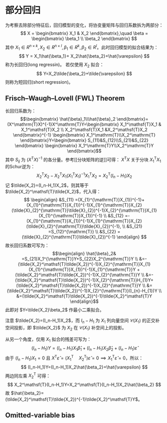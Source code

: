 # 部分回归

为考察去除部分特征后，回归模型的变化，将协变量矩阵与回归系数拆为两部分：
$$ X = \begin{bmatrix}
X_1 & X_2
\end{bmatrix},\quad \beta = \begin{bmatrix}
\beta_1 \\
\beta_2
\end{bmatrix} $$
其中 $X_1 \in R^{n \times k},X_2\in R^{n \times l},\beta_1 \in R^{k},\beta_2 \in R^{l}$。此时回归模型的拟合结果为：
$$ Y = X_1\hat{\beta_1}+ X_2\hat{\beta_2}+\hat{\varepsilon} $$
称为长回归(long regressin)。
若仅使用 $X_2$ 拟合：
$$ Y=X_2\tilde{\beta_2}+\tilde{\varepsilon} $$
则称为短回归(short regression)。

## Frisch–Waugh–Lovell (FWL) Theorem

长回归系数为：
$$\begin{bmatrix} \hat{\beta}_1\\\hat{\beta}_2 \end{bmatrix}=(X^\mathrm{T}X)^{-1}X^\mathrm{T}Y=\begin{bmatrix}
X_1^\mathsf{T}X_1 & X_1^\mathsf{T}X_2 \\ X_2^\mathsf{T}X_1 &X_2^\mathsf{T}X_2
\end{bmatrix}^{-1} \begin{bmatrix}
X_1^\mathrm{T}\\X_2^\mathrm{T}
\end{bmatrix}Y=\begin{bmatrix}
S_{11}&S_{12}\\S_{21}&S_{22}
\end{bmatrix} \begin{bmatrix}
X_1^\mathrm{T}Y\\X_2^\mathrm{T}Y
\end{bmatrix}$$
其中 $S_{ij}$ 为 $(X^\mathrm{T}X)^{-1}$ 的各分量。参考[[分块矩阵的逆]]可得：
$X^\mathsf{T}X$ 关于分块 $X_1^\mathsf{T}X_1$ 的Schur逆为：
$$ X_2^\mathsf{T}X_2-X_2^\mathsf{T}X_1(X_1^\mathsf{T}X_1)^{-1}X_1^\mathsf{T}X_2=X_2^\mathsf{T}(I_n-H_1)X_2 $$
记 $\tilde{X_2}=(I_n-H_1)X_2$，则其等于 $\tilde{X_2}^\mathsf{T}\tilde{X_2}$，代入得：
$$ \begin{align}
&S_{11} =(X_{1}^{\mathrm{T}}X_{1})^{-1}+(X_{1}^{\mathrm{T}}X_{1})^{-1}X_{1}^{\mathrm{T}}X_{2}(\tilde{X}_{2}^{\mathrm{T}}\tilde{X}_{2})^{-1}X_{2}^{\mathrm{T}}X_{1}(X_{1}^{\mathrm{T}}X_{1})^{-1} \\
&S_{12} =-(X_{1}^{\mathrm{T}}X_{1})^{-1}X_{1}^{\mathrm{T}}X_{2}(\tilde{X}_{2}^{\mathrm{T}}\tilde{X}_{2})^{-1}, \\
&S_{21} =S_{12}^{\mathrm{T}} \\
&S_{22} =(\tilde{X}_{2}^{\mathrm{T}}\tilde{X}_{2})^{-1} 
\end{align} $$
故长回归系数可写为：
$$\begin{align}
\hat{\beta}_2& =S_{21}X_1^{\mathrm{T}}Y+S_{22}X_2^{\mathrm{T}}Y \\
&=-(\tilde{X_2}^\mathsf{T}\tilde{X_2})^{-1}X_{2}^{\mathrm{T}}X_{1}(X_{1}^{\mathrm{T}}X_{1})^{-1}X_{1}^{\mathrm{T}}Y + (\tilde{X_2}^\mathsf{T}\tilde{X_2})^{-1}X_{2}^{\mathrm{T}}Y \\
&=-(\tilde{X_2}^\mathsf{T}\tilde{X_2})^{-1}X_{2}^{\mathrm{T}}H_{1}Y+(\tilde{X_2}^\mathsf{T}\tilde{X_2})^{-1}X_{2}^{\mathrm{T}}Y \\
&=(\tilde{X_2}^\mathsf{T}\tilde{X_2})^{-1}X_{2}^{\mathrm{T}}(I_{n}-H_{1})Y \\
&=(\tilde{X_2}^\mathsf{T}\tilde{X_2})^{-1}\tilde{X_2}^\mathsf{T}Y
\end{align}$$
此即对 $Y=\tilde{X_2}\beta_2$ 作最小二乘拟合。

注意 $\tilde{X_2}=(I_n-H_1)X_2$，而 $I_n-H_1$ 为 $X_1$ 列向量空间 $\mathcal{C}(X_1)$ 的正交补空间投影，即 $\tilde{X_2}$ 为 $X_2$ 在 $\mathcal{C}(X_1)$ 补空间上的投影。

从另一个角度，仅用 $X_1$ 拟合的残差可写为：
$$(I_{n}-H_{1})Y=(I_{n}-H_{1})X_{1}\hat{\beta}_{1}+(I_{n}-H_{1})X_{2}\hat{\beta}_{2}+(I_{n}-H_{1})\hat{\varepsilon}$$
由于 $(I_n-H_1)X_1=0$ 且 $X^\mathsf{T}\hat{\varepsilon}=(X_1^\mathsf{T} \quad X_2^\mathsf{T})\hat{\varepsilon}=0\implies X_1^\mathsf{T}\hat{\varepsilon}=0$，所以：
$$ (I_n-H_1)Y=(I_n-H_1)X_2\hat{\beta_2}+\hat{\varepsilon} $$
两边同左乘 $X_2^\mathsf{T}$ 可得：
$$  X_2^\mathsf{T}(I_n-H_1)Y=X_2^\mathsf{T}(I_n-H_1)X_2\hat{\beta_2} $$
故 $\hat{\beta_2}=(\tilde{X_2}^\mathsf{T}\tilde{X_2})^{-1}\tilde{X_2}^\mathsf{T}Y$。

## Omitted-variable bias

